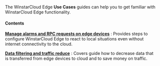 The WinstarCloud Edge **Use Cases** guides can help you to get familiar with WinstarCloud Edge functionality.

#### Contents

[**Manage alarms and RPC requests on edge devices**](/docs/{{docsPrefix}}use-cases/manage-alarms-rpc-requests/)
: Provides steps to configure WinstarCloud Edge to react to local situations even without internet connectivity to the cloud.

[**Data filtering and traffic reduce**](/docs/{{docsPrefix}}use-cases/data-filtering-traffic-reduce/)
: Covers guide how to decrease data that is transferred from edge devices to cloud and to save money on traffic.